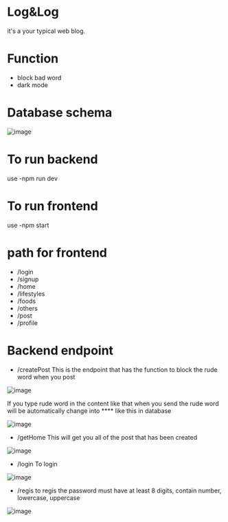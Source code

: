 # Log&Log

it's a your typical web blog.

# Function

- block bad word
- dark mode

# Database schema

![image](https://github.com/Ethansven/105_project/assets/118910789/78a5592a-3d91-4cab-b022-b34ad4454c8f)

# To run backend

use -npm run dev

# To run frontend

use -npm start

# path for frontend

- /login
- /signup
- /home
- /lifestyles
- /foods
- /others
- /post
- /profile

# Backend endpoint

- /createPost
  This is the endpoint that has the function to block the rude word when you post

![image](https://github.com/Ethansven/105_project/assets/118910789/fe367a1f-0336-4d70-9635-c8b69e19b63a)

If you type rude word in the content like that when you send the rude word will be automatically change into \*\*\*\* like this in database

![image](https://github.com/Ethansven/105_project/assets/118910789/cfcf2b57-c428-411b-ae8e-84154fc6e4dc)

- /getHome
  This will get you all of the post that has been created

![image](https://github.com/Ethansven/105_project/assets/118910789/a1e76410-fba1-4c0b-8f53-515e0492ce41)

- /login
  To login

![image](https://github.com/Ethansven/105_project/assets/118910789/a991b660-c267-4819-bedc-51b2d0a5812d)

- /regis
  to regis the password must have at least 8 digits, contain number, lowercase, uppercase

![image](https://github.com/Ethansven/105_project/assets/118910789/57ff1085-754b-4773-af64-7bafedf0614b)
